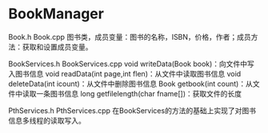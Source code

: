 # BookManager
Book.h Book.cpp
图书类，成员变量：图书的名称，ISBN，价格，作者；成员方法：获取和设置成员变量。

BookServices.h BookServices.cpp
void writeData(Book book)：向文件中写入图书信息
void readData(int page,int flen)：从文件中读取图书信息
void deleteData(int icount)：从文件中删除图书信息
Book getbook(int count)：从文件中读取一条图书信息
long getfilelength(char fname[])：获取文件的长度


PthServices.h PthServices.cpp
在BookServices的方法的基础上实现了对图书信息多线程的读取写入。


